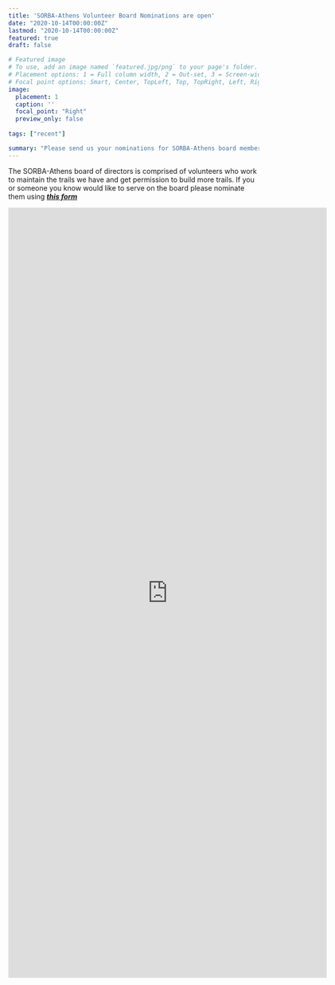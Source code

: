 ```yaml
---
title: 'SORBA-Athens Volunteer Board Nominations are open'
date: "2020-10-14T00:00:00Z"
lastmod: "2020-10-14T00:00:00Z"
featured: true
draft: false

# Featured image
# To use, add an image named `featured.jpg/png` to your page's folder.
# Placement options: 1 = Full column width, 2 = Out-set, 3 = Screen-width
# Focal point options: Smart, Center, TopLeft, Top, TopRight, Left, Right, BottomLeft, Bottom, BottomRight
image:
  placement: 1
  caption: ''
  focal_point: "Right"
  preview_only: false
  
tags: ["recent"]

summary: "Please send us your nominations for SORBA-Athens board members by filling out the form"
---
```


The SORBA-Athens board of directors is comprised of volunteers who work to maintain the trails we have and get permission to build more trails. If you or someone you know would like to serve on the board please nominate them using ***[this form](https://docs.google.com/forms/d/e/1FAIpQLSfSOk4kZJq7z4ylW8ij37bC9gd4EUNYC593vpe0KvVAERT_nA/viewform?usp=sf_link)***

<p style="text-align: center;"><iframe src="https://docs.google.com/forms/d/e/1FAIpQLSfSOk4kZJq7z4ylW8ij37bC9gd4EUNYC593vpe0KvVAERT_nA/viewform?embedded=true" width="640" height="1545" frameborder="0" marginheight="0" marginwidth="0">Loading…</iframe></p>

